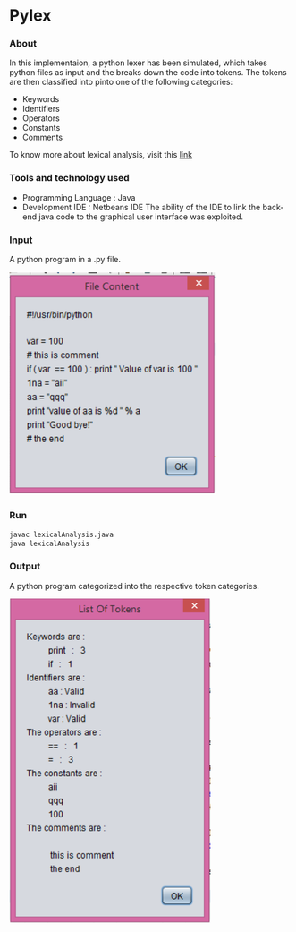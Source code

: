 # Pylex

### About

In this implementaion, a python lexer has been simulated, which takes python files as input and the breaks down the code into tokens. The tokens are then classified into pinto one of the following categories: 
* Keywords
* Identifiers
* Operators
* Constants
* Comments

To know more about lexical analysis, visit this [link](https://en.wikipedia.org/wiki/Lexical_analysis)


### Tools and technology used

* Programming Language : Java
* Development IDE : Netbeans IDE
The ability of the IDE to link the back-end java code to the graphical user interface was exploited.

### Input

  A python program in a .py file.
  
  ![Alt text](/fileContent.png?raw=true "File content")
  
  
### Run
 ```
 javac lexicalAnalysis.java
 java lexicalAnalysis
 ```

### Output

A python program categorized into the respective token categories.

![Alt text](/sampleOutput.png?raw=true "Output")





